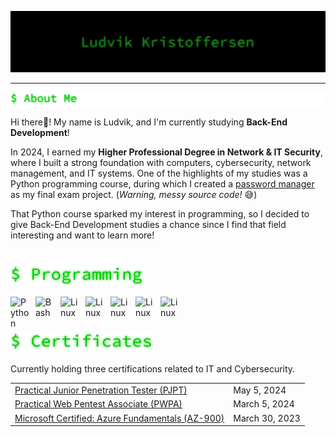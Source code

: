 ![ludvikkristoffersen](https://github.com/luddekn/luddekn/blob/main/ludvikkristoffersen.jpg?raw=true)

---
<img src="https://github.com/luddekn/luddekn/blob/main/aboutme.png?raw=true" alt="About Me" />

Hi there👋! My name is Ludvik, and I'm currently studying **Back-End Development**!

In 2024, I earned my **Higher Professional Degree in Network & IT Security**, where I built a strong foundation with computers, cybersecurity, network management, and IT systems. One of the highlights of my studies was a Python programming course, during which I created a [password manager](https://github.com/luddekn/lock-and-key) as my final exam project. (*Warning, messy source code!* 😅)

That Python course sparked my interest in programming, so I decided to give Back-End Development studies a chance since I find that field interesting and want to learn more!
#
![programming](https://github.com/luddekn/luddekn/blob/main/programming.png?raw=true)

<img align="left" alt="Python" width="30px" style="padding-right:10px;" src="https://cdn.jsdelivr.net/gh/devicons/devicon@latest/icons/python/python-original.svg" />
<img align="left" alt="Bash" width="30px" style="padding-right:10px;" src="https://cdn.jsdelivr.net/gh/devicons/devicon@latest/icons/bash/bash-original.svg" />
<img align="left" alt="Linux" width="30px" style="padding-right:10px;" src="https://cdn.jsdelivr.net/gh/devicons/devicon@latest/icons/linux/linux-original.svg" />
<img align="left" alt="Linux" width="30px" style="padding-right:10px;" src="https://cdn.jsdelivr.net/gh/devicons/devicon@latest/icons/mysql/mysql-original.svg" />
<img align="left" alt="Linux" width="30px" style="padding-right:10px;" src="https://cdn.jsdelivr.net/gh/devicons/devicon@latest/icons/javascript/javascript-original.svg" />
<img align="left" alt="Linux" width="30px" style="padding-right:10px;" src="https://cdn.jsdelivr.net/gh/devicons/devicon@latest/icons/html5/html5-plain.svg" />
<img align="left" alt="Linux" width="30px" style="padding-right:10px;" src="https://cdn.jsdelivr.net/gh/devicons/devicon@latest/icons/css3/css3-plain.svg" />

<br/>

#
![certificates](https://github.com/luddekn/luddekn/blob/main/certificates.png?raw=true)

Currently holding three certifications related to IT and Cybersecurity.
<table>
  <tr>
    <td><a href="https://certified.tcm-sec.com/fba51118-8a0a-4b23-9595-23dc33ad9a4e">Practical Junior Penetration Tester (PJPT)</a></td>
    <td>May 5, 2024</td>
  </tr>
  <tr>
    <td><a href="https://certified.tcm-sec.com/874f40b1-a392-43ec-a0c4-fdbdafd37602">Practical Web Pentest Associate (PWPA)</a></td>
    <td>March 5, 2024</td>
  </tr>
  <tr>
    <td><a href="https://www.credly.com/badges/56d4a914-a9cf-43a9-8710-a185805a15d6">Microsoft Certified: Azure Fundamentals (AZ-900)</a></td>
    <td>March 30, 2023</td>
  </tr>
</table>



